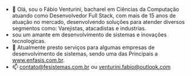 - 👋 Olá, sou o Fábio Venturini, bacharel em Ciências da Computação atuando como Desenvolvedor Full Stack, 
  com mais de 15 anos de atuação no mercado, desenvolvendo soluções para atender diversos segmentos como: Varejistas, atacadistas e industrias.
- sou um amante em desenvolvimento de sistemas e inovações tecnologicas.
- 🌱 Atualmente presto serviços para algumas empresas de desenvolvimento de sistemas, sendo uma das Principais a www.enfasis.com.br.
- 📫 contato@fesistemas.com.br ou venturini.fabio@outlook.com

